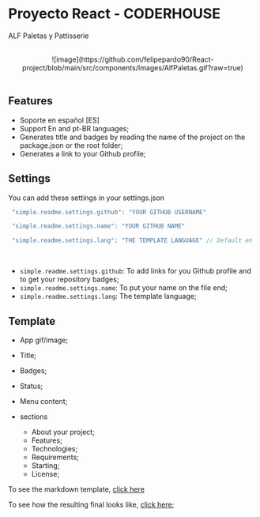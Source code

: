 <h1>Proyecto React - CODERHOUSE</h1>

ALF Paletas y Pattisserie

<br>

<div align="center">
![image](https://github.com/felipepardo90/React-project/blob/main/src/components/Images/AlfPaletas.gif?raw=true)
</div>

<br>

## Features

- Soporte en español [ES]
- Support En and pt-BR languages;
- Generates title and  badges by reading the name of the project on the package.json or the root folder;
- Generates a link to your Github profile;

## Settings

You can add these settings in your settings.json

```js
 "simple.readme.settings.github": "YOUR GITHUB USERNAME"

 "simple.readme.settings.name": "YOUR GITHUB NAME"

 "simple.readme.settings.lang": "THE TEMPLATE LANGUAGE" // Default en
```

<br>

* `simple.readme.settings.github`: To add links for you Github profile and to get your repository badges;
* `simple.readme.settings.name`: To put your name on the file end;
* `simple.readme.settings.lang`: The template language;

## Template

- App gif/image;
- Title;
- Badges;
- Status;
- Menu content;

- sections
  - About your project;
  - Features;
  - Technologies;
  - Requirements;
  - Starting;
  - License;

To see the markdown template, [click here](./templates/en/default.md)

To see how the resulting final looks like,  [click here](https://github.com/maurodesouza/weather-react-app);


